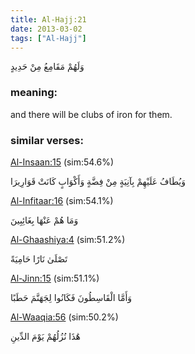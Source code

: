 ```yaml
---
title: Al-Hajj:21
date: 2013-03-02
tags: ["Al-Hajj"]
---
```

وَلَهُمْ مَقَامِعُ مِنْ حَدِيدٍ
### meaning: 
and there will be clubs of iron for them.
### similar verses: 

[Al-Insaan:15](/76/15) (sim:54.6%)

وَيُطَافُ عَلَيْهِمْ بِآنِيَةٍ مِنْ فِضَّةٍ وَأَكْوَابٍ كَانَتْ قَوَارِيرَا

[Al-Infitaar:16](/82/16) (sim:54.1%)

وَمَا هُمْ عَنْهَا بِغَائِبِينَ

[Al-Ghaashiya:4](/88/4) (sim:51.2%)

تَصْلَىٰ نَارًا حَامِيَةً

[Al-Jinn:15](/72/15) (sim:51.1%)

وَأَمَّا الْقَاسِطُونَ فَكَانُوا لِجَهَنَّمَ حَطَبًا

[Al-Waaqia:56](/56/56) (sim:50.2%)

هَٰذَا نُزُلُهُمْ يَوْمَ الدِّينِ
